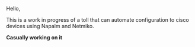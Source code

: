 Hello,

This is a work in progress of a toll that can automate configuration to cisco devices using Napalm and Netmiko. 

**Casually working on it**
